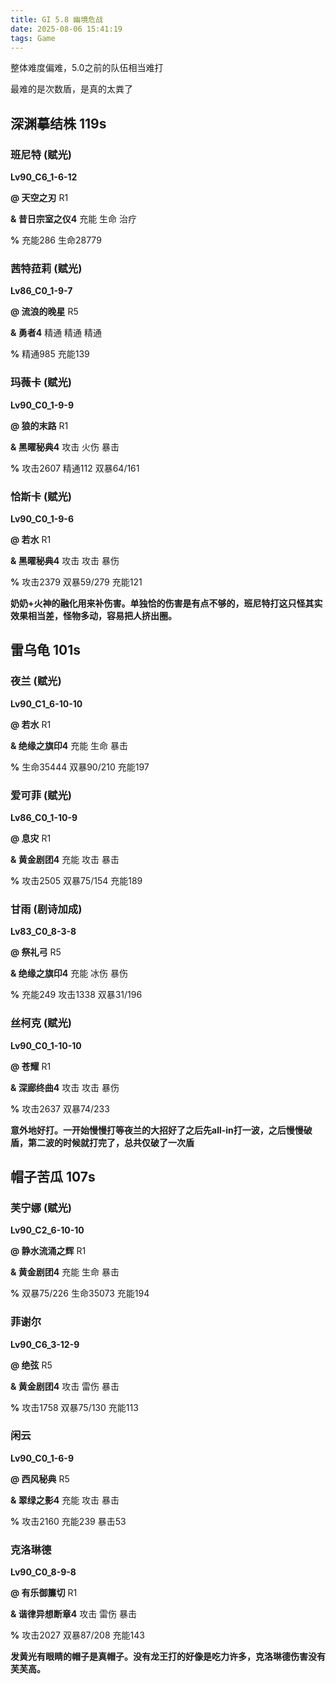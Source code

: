 ```yaml
---
title: GI 5.8 幽境危战
date: 2025-08-06 15:41:19
tags: Game
---
```




整体难度偏难，5.0之前的队伍相当难打

最难的是次数盾，是真的太粪了

<!--more-->

## 深渊摹结株 119s

### 班尼特 (赋光)

**Lv90_C6_1-6-12**

**@ 天空之刃** R1

**& 昔日宗室之仪4**  充能  生命  治疗

**%** 充能286 生命28779

### 茜特菈莉 (赋光)

**Lv86_C0_1-9-7**

**@ 流浪的晚星** R5

**& 勇者4**   精通  精通  精通

**%** 精通985 充能139

### 玛薇卡 (赋光)

**Lv90_C0_1-9-9**

**@ 狼的末路** R1

**& 黑曜秘典4**  攻击 火伤 暴击

**%** 攻击2607 精通112 双暴64/161

### 恰斯卡 (赋光)

**Lv90_C0_1-9-6**

**@ 若水** R1

**& 黑曜秘典4**  攻击 攻击 暴伤

**%** 攻击2379 双暴59/279 充能121



**奶奶+火神的融化用来补伤害。单独恰的伤害是有点不够的，班尼特打这只怪其实效果相当差，怪物多动，容易把人挤出圈。**



## 雷乌龟 101s

### 夜兰 (赋光)

**Lv90_C1_6-10-10**

**@ 若水** R1

**& 绝缘之旗印4**  充能  生命  暴击

**%** 生命35444 双暴90/210 充能197

### 爱可菲 (赋光)

**Lv86_C0_1-10-9**

**@ 息灾** R1 

**& 黄金剧团4**  充能  攻击  暴击

**%** 攻击2505 双暴75/154 充能189

### 甘雨 (剧诗加成)

**Lv83_C0_8-3-8**

**@ 祭礼弓** R5

**& 绝缘之旗印4**  充能  冰伤  暴伤

**%** 充能249 攻击1338 双暴31/196 

### 丝柯克 (赋光)

**Lv90_C0_1-10-10**

**@ 苍耀** R1

**& 深廊终曲4**  攻击  攻击  暴伤

**%** 攻击2637 双暴74/233



**意外地好打。一开始慢慢打等夜兰的大招好了之后先all-in打一波，之后慢慢破盾，第二波的时候就打完了，总共仅破了一次盾**



## 帽子苦瓜 107s

### 芙宁娜 (赋光)

**Lv90_C2_6-10-10**

**@ 静水流涌之辉** R1

**& 黄金剧团4**  充能  生命  暴击

**%** 双暴75/226 生命35073 充能194 

### 菲谢尔

**Lv90_C6_3-12-9**

**@ 绝弦** R5 

**& 黄金剧团4**  攻击 雷伤 暴击

**%** 攻击1758 双暴75/130 充能113

### 闲云

**Lv90_C0_1-6-9**

**@ 西风秘典** R5

**& 翠绿之影4**   充能 攻击 暴击

**%** 攻击2160 充能239 暴击53

### 克洛琳德

**Lv90_C0_8-9-8**

**@ 有乐御簾切** R1

**& 谐律异想断章4**  攻击 雷伤 暴击

**%** 攻击2027 双暴87/208 充能143



**发黄光有眼睛的帽子是真帽子。没有龙王打的好像是吃力许多，克洛琳德伤害没有芙芙高。**
